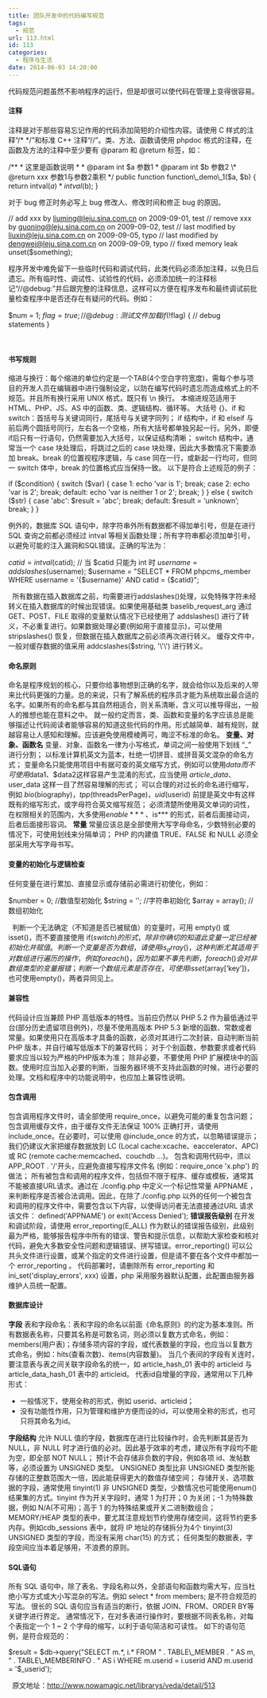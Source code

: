 ```yaml
---
title: 团队开发中的代码编写规范
tags:
  - 规范
url: 113.html
id: 113
categories:
  - 程序与生活
date: 2014-06-03 14:20:00
---
```


代码规范问题虽然不影响程序的运行，但是却很可以使代码在管理上变得很容易。

#### 注释

注释是对于那些容易忘记作用的代码添加简短的介绍性内容。请使用 C 样式的注释“/* */”和标准 C++ 注释“//”。类、方法、函数请使用 phpdoc 格式的注释，在函数及方法的注释中至少要有 @param 和 @return 标签，如：

 /\*\*
\* 这里是函数说明
\*
\* @param int $a 参数1
\* @param int $b 参数2
\* @return xxx 参数1与参数2乘积
*/
public function function\_demo\_1($a, $b)
{
	return intval($a) * intval($b);
}

对于 bug 修正时务必写上 bug 修改人、修改时间和修正 bug 的原因。

// add xxx by liuming@leju.sina.com.cn on 2009-09-01, test
// remove xxx by guoning@leju.sina.com.cn on 2009-09-02, test
// last modified by liuxin@leju.sina.com.cn on 2009-09-05, typo
// last modified by dengwei@leju.sina.com.cn on 2009-09-09, typo
// fixed memory leak
unset($something);

程序开发中难免留下一些临时代码和调试代码，此类代码必须添加注释，以免日后遗忘。所有临时性、调试性、试验性的代码，必须添加统一的注释标记“//@debug:”并后跟完整的注释信息，这样可以方便在程序发布和最终调试前批量检查程序中是否还存在有疑问的代码。例如：

$num = 1;
$flag = true; // @debug: 测试文件加载
if (!$flag)
{
	// debug statements
}

 

#### 书写规则

缩进与换行：每个缩进的单位约定是一个TAB(4个空白字符宽度)，需每个参与项目的开发人员在编辑器中进行强制设定，以防在编写代码时遗忘而造成格式上的不规范。并且所有换行采用 UNIX 格式，既只有 \\n 换行。 本缩进规范适用于 HTML、PHP、JS、AS 中的函数、类、逻辑结构、循环等。 大括号 {}、if 和 switch：首括号与关键词同行，尾括号与关键字同列； if 结构中，if 和 elseif 与前后两个圆括号同行，左右各一个空格，所有大括号都单独另起一行。另外，即便if后只有一行语句，仍然需要加入大括号，以保证结构清晰； switch 结构中，通常当一个 case 块处理后，将跳过之后的 case 块处理，因此大多数情况下需要添加 break。break 的位置视程序逻辑，与 case 同在一行，或新起一行均可，但同一 switch 体中，break 的位置格式应当保持一致。 以下是符合上述规范的例子：

if ($condition)
{
	switch ($var)
	{
    	case 1:
       		echo 'var is 1';
      		break;
      	case 2:
          	echo 'var is 2';
          	break;
        	default:
    	echo 'var is neither 1 or 2';
        	break;
	}
}
else
{
	switch ($str)
 	{
   		case 'abc':
     		$result = 'abc';
    		break;
     	default:
           	$result = ‘unknown’;
        	break;
	}
}

例外的，数据库 SQL 语句中，除字符串外所有数据都不得加单引号，但是在进行 SQL 查询之前都必须经过 intval 等相关函数处理；所有字符串都必须加单引号，以避免可能的注入漏洞和SQL错误。正确的写法为：

$catid = intval($catid); // 当 $catid 只能为 int 时
$username = addslashes($username);
$username = "SELECT * FROM phpcms_member WHERE username = '{$username}' AND catid = {$catid}";

  所有数据在插入数据库之前，均需要进行addslashes()处理，以免特殊字符未经转义在插入数据库的时候出现错误。如果使用基础类 baselib\_request\_arg 通过 GET、POST、FILE 取得的变量默认情况下已经使用了 addslashes() 进行了转义，不必重复进行。如果数据处理必要(例如用于直接显示)，可以使用 stripslashes() 恢复，但数据在插入数据库之前必须再次进行转义。 缓存文件中，一般对缓存数据的值采用 addcslashes($string, '\\'\\\') 进行转义。

#### 命名原则

命名是程序规划的核心，只要你给事物想到正确的名字，就会给你以及后来的人带来比代码更强的力量。总的来说，只有了解系统的程序员才能为系统取出最合适的名字。如果所有的命名都与其自然相适合，则关系清晰，含义可以推导得出，一般人的推想也能在意料之中。 就一般约定而言，类、函数和变量的名字应该总是能够描述让代码阅读者能够容易的知道这些代码的作用。形式越简单、越有规则，就越容易让人感知和理解。应该避免使用模棱两可，晦涩不标准的命名。 **变量、对象、函数名** 变量、对象、函数名一律为小写格式，单词之间一般使用下划线 “_” 进行分割； 以标准计算机英文为蓝本，杜绝一切拼音、或拼音英文混杂的命名方式； 变量命名只能使用项目中有据可查的英文缩写方式，例如可以使用$data而不可使用$data1、$data2这样容易产生混淆的形式，应当使用 $article\_data、$user\_data 这样一目了然容易理解的形式； 可以合理的对过长的命名进行缩写，例如 $bio($biography)，$tpp($threadsPerPage)，$uid($userid) 前提是英文中有这样既有的缩写形式，或字母符合英文缩写规范； 必须清楚所使用英文单词的词性，在权限相关的范围内，大多使用$enable***、$is*** 的形式，前者后面接动词，后者后面接形容词。 **常量** 常量应该总是全部使用大写字母命名，少数特别必要的情况下，可使用划线来分隔单词； PHP 的内建值 TRUE、FALSE 和 NULL 必须全部采用大写字母书写。

#### 变量的初始化与逻辑检查

任何变量在进行累加、直接显示或存储前必需进行初使化，例如：  

$number = 0; //数值型初始化
$string = ''; //字符串初始化
$array = array(); //数组初始化

  判断一个无法确定（不知道是否已被赋值）的变量时，可用 empty() 或 isset()，而不要直接使用 if($switch) 的形式，除非你确切的知道此变量一定已经被初始化并赋值。 判断一个变量是否为数组，请使用is_array()，这种判断尤其适用于对数组进行遍历的操作，例如foreach()，因为如果不事先判断，foreach()会对非数组类型的变量报错； 判断一个数组元素是否存在，可使用isset($array\[‘key’\])，也可使用empty()，两者异同见上。

#### 兼容性

代码设计应当兼顾 PHP 高低版本的特性。当前应仍然以 PHP 5.2 作为最低通过平台(部分历史遗留项目例外)，尽量不使用高版本 PHP 5.3 新增的函数、常数或者常量。如果使用只在高版本才具备的函数，必须对其进行二次封装，自动判断当前 PHP 版本，并自行编写低版本下的兼容代码； 对于个别函数，参数要求或者代码要求应当以较为严格的PHP版本为准； 除非必要，不要使用 PHP 扩展模块中的函数。使用时应当加入必要的判断，当服务器环境不支持此函数的时候，进行必要的处理。文档和程序中的功能说明中，也应加上兼容性说明。

#### 包含调用

包含调用程序文件时，请全部使用 require\_once，以避免可能的重复包含问题； 包含调用缓存文件，由于缓存文件无法保证 100% 正确打开，请使用 include\_once。在必要时，可以使用 @include\_once 的方式，以忽略错误提示；我们仍建议大家把缓存数据放到 LC (Local cache:xcache、eaccelerator、APC) 或 RC (remote cache:memcached、couchdb ...)。 包含和调用代码中，须以 APP\_ROOT . '/'开头，应避免直接写程序文件名 (例如：require_once 'x.php') 的做法； 所有被包含和调用的程序文件，包括但不限于程序、缓存或模板，通常其不能被直接URL请求。通过在 ./config.php 中定义一个标记性常量 APPNAME ，来判断程序是否被合法调用。因此，在除了./config.php 以外的任何一个被包含和调用的程序文件中，需要包含以下内容，以使得访问者无法直接通过URL 请求该文件： defined('APPNAME') or exit('Access Denied'); **错误报告级别** 在开发和调试阶段，请使用 error\_reporting(E\_ALL) 作为默认的错误报告级别，此级别最为严格，能够报告程序中所有的错误、警告和提示信息，以帮助大家检查和核对代码，避免大多数安全性问题和逻辑错误、拼写错误。error\_reporting() 可以公共头文件进行设置，或某个指定的文件进行设置，但是请不要在各个文件中都加一个 error\_reporting 。 代码部署时，请删除所有 error\_reporting 和 ini\_set('display_errors', xxx) 设置，php 采用服务器默认配置，此配置由服务器维护人员统一配置。

#### 数据库设计

**字段** 表和字段命名：表和字段的命名以前面《命名原则》的约定为基本准则。所有数据表名称，只要其名称是可数名词，则必须以复数方式命名，例如：members(用户表)；存储多项内容的字段，或代表数量的字段，也应当以复数方式命名，例如：hits(查看次数)、items(内容数量)。 当几个表间的字段有关连时，要注意表与表之间关联字段命名的统一，如 article\_hash\_01 表中的 articleid 与 article\_data\_hash_01 表中的 articleid。 代表id自增量的字段，通常用以下几种形式：

*   一般情况下，使用全称的形式，例如 userid、articleid；
*   没有功能性作用，只为管理和维护方便而设的id，可以使用全称的形式，也可只将其命名为id。

**字段结构** 允许 NULL 值的字段，数据库在进行比较操作时，会先判断其是否为 NULL，非 NULL 时才进行值的必对。因此基于效率的考虑，建议所有字段均不能为空，即全部 NOT NULL； 预计不会存储非负数的字段，例如各项 id、发帖数等，必须设置为 UNSIGNED 类型。 UNSIGNED 类型比非 UNSIGNED 类型所能存储的正整数范围大一倍，因此能获得更大的数值存储空间； 存储开关、选项数据的字段，通常使用 tinyint(1) 非 UNSIGNED 类型，少数情况也可能使用enum() 结果集的方式。tinyint 作为开关字段时，通常 1 为打开；0 为关闭；-1 为特殊数据，例如 N/A(不可用)；高于 1 的为特殊结果或开关二进制数组合； MEMORY/HEAP 类型的表中，要尤其注意规划节约使用存储空间，这将节约更多内存。例如cdb_sessions 表中，就将 IP 地址的存储拆分为4个 tinyint(3) UNSIGNED 类型的字段，而没有采用 char(15) 的方式； 任何类型的数据表，字段空间应当本着足够用，不浪费的原则。

#### SQL语句

所有 SQL 语句中，除了表名、字段名称以外，全部语句和函数均需大写，应当杜绝小写方式或大小写混杂的写法。例如 select * from members; 是不符合规范的写法。 很长的 SQL 语句应当有适当的断行，依据 JOIN、FROM、ORDER BY等关键字进行界定。 通常情况下，在对多表进行操作时，要根据不同表名称，对每个表指定一个 1 ~ 2 个字母的缩写，以利于语句简洁和可读性。 如下的语句范例，是符合规范的：

$result = $db->query("SELECT m.*, i.*
FROM " . TABLE\_MEMBER . " AS m, " . TABLE\_MEMBERINFO . " AS i
WHERE m.userid = i.userid AND m.userid = '$_userid');

  原文地址：http://www.nowamagic.net/librarys/veda/detail/513